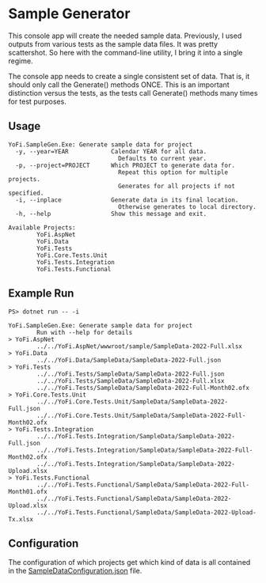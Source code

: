 ﻿# Sample Generator

This console app will create the needed sample data.
Previously, I used outputs from various tests as the sample data files.
It was pretty scattershot.
So here with the command-line utility, I bring it into a single regime.

The console app needs to create a single consistent set of data. That is, it should only call the
Generate() methods ONCE. This is an important distinction versus the tests, as the tests call
Generate() methods many times for test purposes.

## Usage

```
YoFi.SampleGen.Exe: Generate sample data for project
  -y, --year=YEAR            Calendar YEAR for all data.
                               Defaults to current year.
  -p, --project=PROJECT      Which PROJECT to generate data for.
                               Repeat this option for multiple projects.
                               Generates for all projects if not specified.
  -i, --inplace              Generate data in its final location.
                               Otherwise generates to local directory.
  -h, --help                 Show this message and exit.

Available Projects:
        YoFi.AspNet
        YoFi.Data
        YoFi.Tests
        YoFi.Core.Tests.Unit
        YoFi.Tests.Integration
        YoFi.Tests.Functional
```

## Example Run

```
PS> dotnet run -- -i

YoFi.SampleGen.Exe: Generate sample data for project
        Run with --help for details
> YoFi.AspNet
        ../../YoFi.AspNet/wwwroot/sample/SampleData-2022-Full.xlsx
> YoFi.Data
        ../../YoFi.Data/SampleData/SampleData-2022-Full.json
> YoFi.Tests
        ../../YoFi.Tests/SampleData/SampleData-2022-Full.json
        ../../YoFi.Tests/SampleData/SampleData-2022-Full.xlsx
        ../../YoFi.Tests/SampleData/SampleData-2022-Full-Month02.ofx
> YoFi.Core.Tests.Unit
        ../../YoFi.Core.Tests.Unit/SampleData/SampleData-2022-Full.json
        ../../YoFi.Core.Tests.Unit/SampleData/SampleData-2022-Full-Month02.ofx
> YoFi.Tests.Integration
        ../../YoFi.Tests.Integration/SampleData/SampleData-2022-Full.json
        ../../YoFi.Tests.Integration/SampleData/SampleData-2022-Full-Month02.ofx
        ../../YoFi.Tests.Integration/SampleData/SampleData-2022-Upload.xlsx
> YoFi.Tests.Functional
        ../../YoFi.Tests.Functional/SampleData/SampleData-2022-Full-Month01.ofx
        ../../YoFi.Tests.Functional/SampleData/SampleData-2022-Upload.xlsx
        ../../YoFi.Tests.Functional/SampleData/SampleData-2022-Upload-Tx.xlsx
```

## Configuration

The configuration of which projects get which kind of data is all contained in the
[SampleDataConfiguration.json](./SampleDataConfiguration.json) file.
